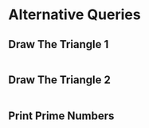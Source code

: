 # Alternative Queries

## Draw The Triangle 1

```

```

## Draw The Triangle 2

```

```

## Print Prime Numbers

```

```

